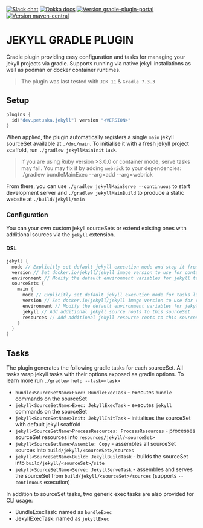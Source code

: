 [![Slack chat](https://img.shields.io/badge/kotlinlang-green?logo=slack&style=flat-square)](https://kotlinlang.slack.com/team/UL1A5BA2X)
[![Dokka docs](https://img.shields.io/badge/docs-dokka-orange?style=flat-square)](http://mpetuska.github.io/jekyll-gradle)
[![Version gradle-plugin-portal](https://img.shields.io/maven-metadata/v?label=gradle%20plugin%20portal&logo=gradle&metadataUrl=https%3A%2F%2Fplugins.gradle.org%2Fm2%2Fdev.petuska%2Fjekyll-gradle-plugin%2Fmaven-metadata.xml&style=flat-square)](https://plugins.gradle.org/plugin/dev.petuska.jekyll)
[![Version maven-central](https://img.shields.io/maven-central/v/dev.petuska/jekyll-gradle-plugin?logo=apache-maven&style=flat-square)](https://mvnrepository.com/artifact/dev.petuska/jekyll-gradle-plugin/latest)

# JEKYLL GRADLE PLUGIN

Gradle plugin providing easy configuration and tasks for managing your jekyll projects via gradle.
Supports running via native jekyll installations as well as podman or docker container runtimes.

> The plugin was last tested with `JDK 11` & `Gradle 7.3.3`

## Setup

```kotlin
plugins {
  id("dev.petuska.jekyll") version "<VERSION>"
}
```

When applied, the plugin automatically registers a single `main` jekyll sourceSet available at `./doc/main`.
To initialise it with a fresh jekyll project scaffold, run `./gradlew jekyllMainInit` task.
> If you are using Ruby version >3.0.0 or container mode, serve tasks may fail.
> You may fix it by adding `webrick` to your dependencies: ./gradlew bundleMainExec --arg=add --arg=webrick

From there, you can use `./gradlew jekyllMainServe --continuous` to start development server
and `./gradlew jekyllMainBuild` to produce a static website at `./build/jekyll/main`

### Configuration

You can your own custom jekyll sourceSets or extend existing ones with additional sources via the `jekyll` extension.

#### DSL

```kotlin
jekyll {
  mode // Explicitly set default jekyll execution mode and stop it from being automatically detected.
  version // Set docker.io/jekyll/jekyll image version to use for containerised executions
  environment // Modify the default environment variables for jekyll tasks
  sourceSets {
    main {
      mode // Explicitly set default jekyll execution mode for tasks linked to this sourceSet and stop it from being automatically detected.
      version // Set docker.io/jekyll/jekyll image version to use for containerised executions  linked to this sourceSet
      environment // Modify the default environment variables for jekyll tasks linked to this sourceSet
      jekyll // Add additional jekyll source roots to this sourceSet
      resources // Add additional jekyll resource roots to this sourceSet
    }
  }
}
```

## Tasks

The plugin generates the following gradle tasks for each sourceSet. All tasks wrap jekyll tasks with their options
exposed as gradle options. To learn more run `./gradlew help --task=<task>`

* `bundle<SourceSetName>Exec: BundleExecTask` - executes `bundle` commands on the sourceSet
* `jekyll<SourceSetName>Exec: JekyllExecTask` - executes `jekyll` commands on the sourceSet
* `jekyll<SourceSetName>Init: JekyllInitTask` - initialises the sourceSet with default jekyll scaffold
* `jekyll<SourceSetName>ProcessResources: ProcessResources` - processes sourceSet resources
  into `resources/jekyll/<sourceSet>`
* `jekyll<SourceSetName>Assemble: Copy` - assembles all sourceSet sources into `build/jekyll/<sourceSet>/sources`
* `jekyll<SourceSetName>Build: JekyllBuildTask` - builds the sourceSet into `build/jekyll/<sourceSet>/site`
* `jekyll<SourceSetName>Serve: JekyllServeTask` - assembles and serves the sourceSet
  from `build/jekyll/<sourceSet>/sources` (supports `--continuous` execution)

In addition to sourceSet tasks, two generic exec tasks are also provided for CLI usage:

* BundleExecTask: named as `bundleExec`
* JekyllExecTask: named as `jekyllExec`
